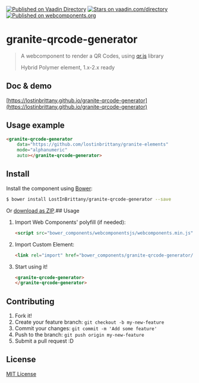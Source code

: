 [![Published on Vaadin  Directory](https://img.shields.io/badge/Vaadin%20Directory-published-00b4f0.svg)](https://vaadin.com/directory/component/LostInBrittanygranite-qrcode-generator)
[![Stars on vaadin.com/directory](https://img.shields.io/vaadin-directory/star/LostInBrittanygranite-qrcode-generator.svg)](https://vaadin.com/directory/component/LostInBrittanygranite-qrcode-generator)
[![Published on webcomponents.org](https://img.shields.io/badge/webcomponents.org-published-blue.svg)](https://www.webcomponents.org/element/LostInBrittany/granite-qrcode-generator)

# granite-qrcode-generator

> A webcomponent to render a QR Codes,
> using [qr.js](https://github.com/lifthrasiir/qr.js) library
>
> Hybrid Polymer element, 1.x-2.x ready


## Doc & demo

[https://lostinbrittany.github.io/granite-qrcode-generator](https://lostinbrittany.github.io/granite-qrcode-generator)


## Usage example

<!--
```
<custom-element-demo>
  <template>
    <script src="../webcomponentsjs/webcomponents-lite.js"></script>
    <link rel="import" href="granite-qrcode-generator.html">
    <next-code-block></next-code-block>
  </template>
</custom-element-demo>
```
-->
```html
<granite-qrcode-generator
    data="https://github.com/lostinbrittany/granite-elements"
    mode="alphanumeric"
    auto></granite-qrcode-generator>
```

## Install

Install the component using [Bower](http://bower.io/):

```sh
$ bower install LostInBrittany/granite-qrcode-generator --save
```

Or [download as ZIP](https://github.com/LostInBrittany/granite-qrcode-generator/archive/gh-pages.zip).## Usage

1. Import Web Components' polyfill (if needed):

    ```html
    <script src="bower_components/webcomponentsjs/webcomponents.min.js"></script>
    ```

2. Import Custom Element:

    ```html
    <link rel="import" href="bower_components/granite-qrcode-generator/granite-qrcode-generator.html">
    ```

3. Start using it!

    ```html
    <granite-qrcode-generator>
    </granite-qrcode-generator>
    ```


## Contributing

1. Fork it!
2. Create your feature branch: `git checkout -b my-new-feature`
3. Commit your changes: `git commit -m 'Add some feature'`
4. Push to the branch: `git push origin my-new-feature`
5. Submit a pull request :D

## License

[MIT License](http://opensource.org/licenses/MIT)
